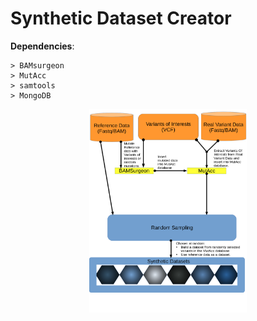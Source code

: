 # Synthetic Dataset Creator

**Dependencies**:  

    > BAMsurgeon
    > MutAcc
    > samtools
    > MongoDB
<p align="center">
<img src=flowchart_of_synthetic_dataset_creator_first_draft.png alt="Flowchart of program" width=50% >
</p>
